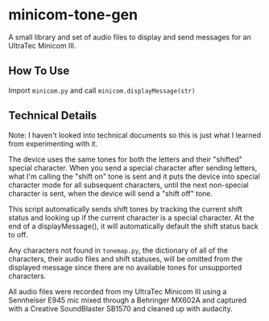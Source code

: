 # minicom-tone-gen
A small library and set of audio files to display and send messages for an UltraTec Minicom III.


## How To Use
Import `minicom.py` and call `minicom.displayMessage(str)`

## Technical Details
Note: I haven't looked into technical documents so this is just what I learned from experimenting with it. 

The device uses the same tones for both the letters and their "shifted" special character. When you send a special character after sending letters, what I'm calling the "shift on" tone is sent and it puts the device into special character mode for all subsequent characters, until the next non-special character is sent, when the device will send a "shift off" tone.

This script automatically sends shift tones by tracking the current shift status and looking up if the current character is a special character. At the end of a displayMessage(), it will automatically default the shift status back to off.

Any characters not found in `tonemap.py`, the dictionary of all of the characters, their audio files and shift statuses, will be omitted from the displayed message since there are no available tones for unsupported characters.

All audio files were recorded from my UltraTec Minicom III using a Sennheiser E945 mic mixed through a Behringer MX602A and captured with a Creative SoundBlaster SB1570 and cleaned up with audacity.
